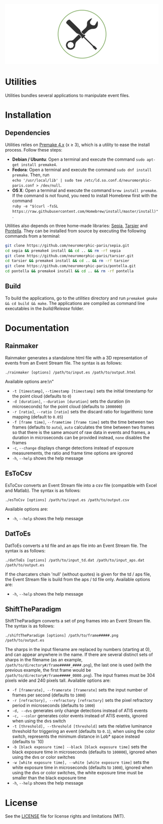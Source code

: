 ![utilities](utilitiesBanner.png "The Utilities banner")

# Utilities

Utilities bundles several applications to manipulate event files.

# Installation

## Dependencies

Utilities relies on [Premake 4.x](https://github.com/premake/premake-4.x) (x ≥ 3), which is a utility to ease the install process. Follow these steps:
  - __Debian / Ubuntu__: Open a terminal and execute the command `sudo apt-get install premake4`.
  - __Fedora__: Open a terminal and execute the command `sudo dnf install premake`. Then, run<br />
  `echo '/usr/local/lib' | sudo tee /etc/ld.so.conf.d/neuromorphic-paris.conf > /dev/null`.
  - __OS X__: Open a terminal and execute the command `brew install premake`. If the command is not found, you need to install Homebrew first with the command<br />
  `ruby -e "$(curl -fsSL https://raw.githubusercontent.com/Homebrew/install/master/install)"`.

Utilities also depends on three home-made libraries: [Sepia](https://github.com/neuromorphic-paris/sepia), [Tarsier](https://github.com/neuromorphic-paris/tarsier) and [Pontella](https://github.com/neuromorphic-paris/pontella). They can be installed from source by executing the following commands from a terminal:
```sh
git clone https://github.com/neuromorphic-paris/sepia.git
cd sepia && premake4 install && cd .. && rm -rf sepia
git clone https://github.com/neuromorphic-paris/tarsier.git
cd tarsier && premake4 install && cd .. && rm -rf tarsier
git clone https://github.com/neuromorphic-paris/pontella.git
cd pontella && premake4 install && cd .. && rm -rf pontella
```

## Build

To build the applications, go to the *utilities* directory and run `premake4 gmake && cd build && make`.
The applications are compiled as command line executables in the *build/Release* folder.

# Documentation

## Rainmaker

Rainmaker generates a standalone html file with a 3D representation of events from an Event Stream file. The syntax is as follows:
```
./rainmaker [options] /path/to/input.es /path/to/output.html
```
Available options are:\n"
  - `-t [timestamp]`, `--timestamp [timestamp]` sets the initial timestamp for the point cloud (defaults to `0`)
  - `-d [duration]`, `--duration [duration]` sets the duration (in microseconds) for the point cloud (defaults to `1000000`)
  - `-r [ratio]`, `--ratio [ratio]` sets the discard ratio for logarithmic tone mapping (default to `0.05`)
  - `-f [frame time]`, `--frametime [frame time]` sets the time between two frames (defaults to `auto`), `auto` calculates the time between two frames so that there is the same amount of raw data in events and frames, a duration in microseconds can be provided instead, `none` disables the frames
  - `-c`, `--change` displays change detections instead of exposure measurements, the ratio and frame time options are ignored
  - `-h`, `--help` shows the help message

## EsToCsv

EsToCsv converts an Event Stream file into a csv file (compatible with Excel and Matlab). The syntax is as follows:
```
./esToCsv [options] /path/to/input.es /path/to/output.csv
```
Available options are:
  - `-h`, `--help` shows the help message

## DatToEs

DatToEs converts a td file and an aps file into an Event Stream file. The syntax is as follows:
```
./datToEs [options] /path/to/input_td.dat /path/to/input_aps.dat /path/to/output.es
```
If the charcaters chain 'null' (without quotes) is given for the td / aps file, the Event Stream file is build from the aps / td file only.
Available options are:
  - `-h`, `--help` shows the help message

## ShiftTheParadigm

ShiftTheParadigm converts a set of png frames into an Event Stream file. The syntax is as follows:
```
./shiftTheParadigm [options] /path/to/frame#####.png /path/to/output.es
```
The sharps in the input filename are replaced by numbers (starting at 0), and can appear anywhere in the name. If there are several distinct sets of sharps in the filename (as an example, `/path/to/directory#/frame#####_####.png`), the last one is used (with the previous example, the first frame would be `/path/to/directory#/frame#####_0000.png`). The input frames must be 304 pixels wide and 240 pixels tall.
Available options are:
  - `-f [framerate], --framerate [framerate]` sets the input number of frames per second (defaults to `1000`)
  - `-r [refractory], --refractory [refractory]` sets the pixel refractory period in microseconds (defaults to `1000`)
  - `-d, --dvs` generates only change detections instead of ATIS events
  - `-c, --color` generates color events instead of ATIS events, ignored when using the dvs switch
  - `-t [threshold], --threshold [threshold]` sets the relative luminance threshold for triggering an event (defaults to `0.1`), when using the color switch, represents the minimum distance in L*a*b* space instead (defaults to `10)
  - `-b [black exposure time] --black [black exposure time]` sets the black exposure time in microseconds (defaults to `100000`), ignored when using the dvs or color switches
  - `-w [white exposure time], --white [white exposure time]` sets the white exposure time in microseconds (defaults to `1000`), ignored when using the dvs or color switches, the white exposure time must be smaller than the black exposure time
  - `-h`, `--help` shows the help message

# License

See the [LICENSE](LICENSE.md) file for license rights and limitations (MIT).
